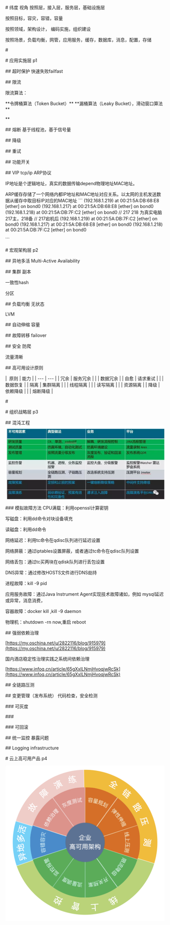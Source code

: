 \# 纬度 视角
按照层，接入层，服务层，基础设施层

按照目标，容灾，容错，容量

按照领域，架构设计， 编码实施，组织建设

按照场景，负载均衡，网管，应用服务，缓存，数据库，消息，配置，存储

\#

\# 应用实施层 p1

\## 超时保护
快速失败failfast

\## 限流

限流算法：

\*\*令牌桶算法（Token Bucket）\*\* \*\*漏桶算法（Leaky Bucket），滑动窗口算法\*\*

\*\*

\## 熔断
基于线程池，基于信号量

\## 降级

\## 重试

\## 功能开关

\## VIP
tcp/ip ARP协议

IP地址是个逻辑地址，真实的数据传输depend物理地址MAC地址。

ARP缓存存储了一个网络内都IP地址和MAC地址对应关系。以太网的主机发送数据从缓存中取目标IP对应的MAC地址
\`\`\`
(192.168.1.219) at 00:21:5A:DB:68:E8 [ether] on bond0
(192.168.1.217) at 00:21:5A:DB:68:E8 [ether] on bond0
(192.168.1.218) at 00:21:5A:DB:7F:C2 [ether] on bond0
// 217 218 为真实电脑 217主，218备
// 217宕机后
(192.168.1.219) at 00:21:5A:DB:7F:C2 [ether] on bond0
(192.168.1.217) at 00:21:5A:DB:68:E8 [ether] on bond0
(192.168.1.218) at 00:21:5A:DB:7F:C2 [ether] on bond0

\`\`\`

\# 宏观架构层 p2

\## 异地多活
Multi-Active Availability

\## 集群
副本

一致性hash

分区

\## 负载均衡
 无状态

LVM

\## 自动伸缩
容量

\## 故障转移
failover

\## 安全
防爬

流量清晰

\## 高可用设计原则

\|  原则 \| 能力 \|
\| \-\-\- \| \-\-\- \|
\| 冗余 \| 服务冗余 \|
\| \| 数据冗余 \|
\| 自愈 \| 请求重试 \|
\| \| 数据恢复 \|
\| 隔离 \| 集群隔离 \|
\| \| 线程隔离 \|
\| \| 读写隔离 \|
\| \| 资源隔离 \|
\| 降级 \| 依赖降级 \|
\| \| 熔断降级 \|

\#

\# 组织战略层 p3

\## 混沌工程
![image.png](assert/1596437613012-d1085ed9-0b64-4a8c-8bb7-9f50e57d349b.png)

\### 模拟故障方法
CPU满载：利用openssl计算密钥

写磁盘：利用dd命令对块设备填充

读磁盘：利用dd命令

网络延迟：利用tc命令在qdisc队列进行延迟设置

网络屏蔽：通过iptables设置屏蔽，或者通过tc命令在qdisc队列设置

网络丢包：通过tc买两块在qdisk队列进行丢包设置

DNS异常：通过修改HOSTS文件进行DNS劫持

进程故障：kill -9 pid

应用服务故障：通过Java Instrument Agent实现技术故障诸如，例如 mysql延迟或异常，消息消费，

容器故障：docker kill ,kill -9 daemon

物理机：shutdown -rn now,重启 reboot

\## 强弱依赖治理

[https://my.oschina.net/u/2822116/blog/915979](https://my.oschina.net/u/2822116/blog/915979)

国内酒店稳定性治理实践之系统间依赖治理

[https://www.infoq.cn/article/65gXxILNmjHvoqjwRcSk](https://www.infoq.cn/article/65gXxILNmjHvoqjwRcSk)

\## 全链路压测

\## 变更管理（发布系统）
代码检查，安全检测

\### 可灰度

\###

\### 可回滚

\## 统一监控
暴露问题

\## Logging infrastructure

\# 云上高可用产品 p4

![image.png](assert/1607916427678-8fec9d6d-3ab4-4720-a831-86b19fac243d.png)